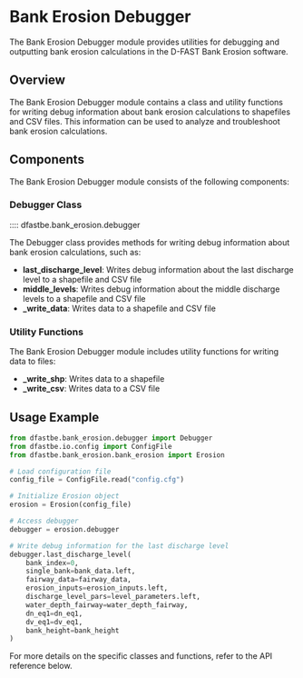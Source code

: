 # Bank Erosion Debugger

The Bank Erosion Debugger module provides utilities for debugging and outputting bank erosion calculations in the D-FAST Bank Erosion software.

## Overview

The Bank Erosion Debugger module contains a class and utility functions for writing debug information about bank erosion calculations to shapefiles and CSV files. This information can be used to analyze and troubleshoot bank erosion calculations.

## Components

The Bank Erosion Debugger module consists of the following components:

### Debugger Class

:::: dfastbe.bank_erosion.debugger

The Debugger class provides methods for writing debug information about bank erosion calculations, such as:

- **last_discharge_level**: Writes debug information about the last discharge level to a shapefile and CSV file
- **middle_levels**: Writes debug information about the middle discharge levels to a shapefile and CSV file
- **_write_data**: Writes data to a shapefile and CSV file

### Utility Functions

The Bank Erosion Debugger module includes utility functions for writing data to files:

- **_write_shp**: Writes data to a shapefile
- **_write_csv**: Writes data to a CSV file

## Usage Example

```python
from dfastbe.bank_erosion.debugger import Debugger
from dfastbe.io.config import ConfigFile
from dfastbe.bank_erosion.bank_erosion import Erosion

# Load configuration file
config_file = ConfigFile.read("config.cfg")

# Initialize Erosion object
erosion = Erosion(config_file)

# Access debugger
debugger = erosion.debugger

# Write debug information for the last discharge level
debugger.last_discharge_level(
    bank_index=0,
    single_bank=bank_data.left,
    fairway_data=fairway_data,
    erosion_inputs=erosion_inputs.left,
    discharge_level_pars=level_parameters.left,
    water_depth_fairway=water_depth_fairway,
    dn_eq1=dn_eq1,
    dv_eq1=dv_eq1,
    bank_height=bank_height
)
```

For more details on the specific classes and functions, refer to the API reference below.